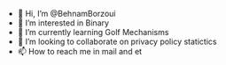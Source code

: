 - 👋 Hi, I’m @BehnamBorzoui
- 👀 I’m interested in Binary
- 🌱 I’m currently learning Golf Mechanisms
- 💞️ I’m looking to collaborate on privacy policy statictics
- 📫 How to reach me in mail and et

<!---
BehnamBorzoui/BehnamBorzoui is a ✨ special ✨ repository because its `README.md` (this file) appears on your GitHub profile.
You can click the Preview link to take a look at your changes.
--->
